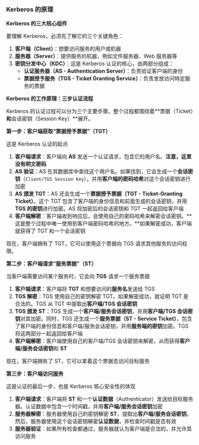 ### Kerberos 的原理

**Kerberos 的三大核心组件**

要理解 Kerberos，必须先了解它的三个关键角色：

1. **客户端（Client）**：想要访问服务的用户或机器
2. **服务器（Server）**：提供服务的机器，例如文件服务器、Web 服务器等
3. **密钥分发中心（KDC）**：这是 Kerberos 认证的核心，由两部分组成：
   - **认证服务器（AS - Authentication Server）**：负责验证客户端的身份
   - **票据授予服务（TGS - Ticket Granting Service）**：负责发放访问特定服务的票据

**Kerberos 的工作原理：三步认证流程**

Kerberos 的认证过程可以分为三个主要步骤。整个过程都围绕着**票据（Ticket）**和**会话密钥（Session Key）**展开。

**第一步：客户端获取“票据授予票据”（TGT）**

这是 Kerberos 认证的起点

1. **客户端请求**：客户端向 **AS** 发送一个认证请求，包含它的用户名。**注意，这里没有明文密码**
2. **AS 验证**：AS 在其数据库中查找这个用户名。如果找到，它会生成一个**会话密钥**（`Client/TGS Session Key`），并用**客户端的密码哈希**对这个会话密钥进行加密
3. **AS 颁发 TGT**：AS 还会生成一个**票据授予票据（TGT - Ticket-Granting Ticket）**。这个 TGT 包含了客户端的身份信息和前面生成的会话密钥，并用**TGS 的密钥**进行加密。AS 将加密后的会话密钥和 TGT 一起返回给客户端
4. **客户端解密**：客户端收到响应后，会使用自己的密码哈希来解密会话密钥。**这是整个过程中唯一使用到客户端密码哈希的地方。**如果解密成功，客户端就获得了 TGT 和一个会话密钥

现在，客户端拥有了 TGT，它可以使用这个票据向 TGS 请求其他服务的访问权限。

**第二步：客户端请求“服务票据”（ST）**

当客户端需要访问某个服务时，它会向 **TGS** 请求一个服务票据

1. **客户端请求**：客户端将 **TGT** 和想要访问的**服务名**发送给 TGS
2. **TGS 解密**：TGS 使用自己的密钥解密 TGT。如果解密成功，就证明 TGT 是合法的。TGS 从 TGT 中提取出**客户端/TGS 会话密钥**
3. **TGS 颁发 ST**：TGS 生成一个**客户端/服务会话密钥**，并用**客户端/TGS 会话密钥**对其加密。同时，TGS 还生成一个**服务票据（ST - Service Ticket）**，包含了客户端的身份信息和客户端/服务会话密钥，并用**服务端的密钥**加密。TGS 将这两部分一起返回给客户端
4. **客户端解密**：客户端使用自己的客户端/TGS 会话密钥来解密，从而获得**客户端/服务会话密钥**和 **ST**

现在，客户端拥有了 ST，它可以拿着这个票据去访问目标服务

**第三步：客户端访问服务**

这是认证的最后一步，也是 Kerberos 核心安全性的体现

1. **客户端请求**：客户端将 **ST** 和一个**认证数据**（Authenticator）发送给目标服务器。认证数据中包含一个时间戳，并用**客户端/服务会话密钥**加密
2. **服务器解密**：服务器使用自己的密钥解密 **ST**，提取出**客户端/服务会话密钥**。然后，服务器使用这个会话密钥解密**认证数据**，并检查时间戳是否有效
3. **服务器验证**：如果所有检查都通过，服务器就认为客户端是合法的，并允许其访问服务
